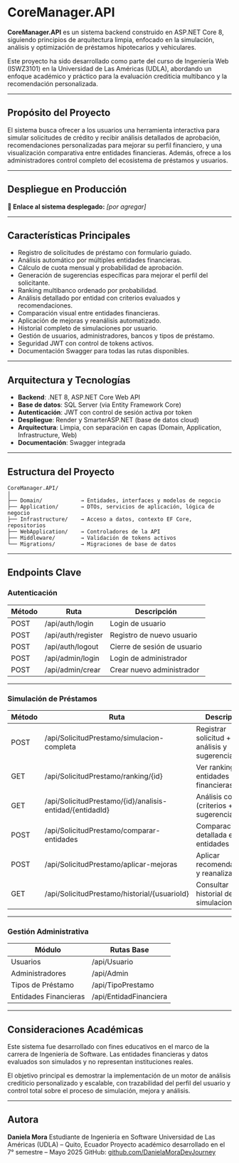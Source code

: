 ﻿
# CoreManager.API

**CoreManager.API** es un sistema backend construido en ASP.NET Core 8, siguiendo principios de arquitectura limpia, enfocado en la simulación, análisis y optimización de préstamos hipotecarios y vehiculares.

Este proyecto ha sido desarrollado como parte del curso de Ingeniería Web (ISWZ3101) en la Universidad de Las Américas (UDLA), abordando un enfoque académico y práctico para la evaluación crediticia multibanco y la recomendación personalizada.

---

## Propósito del Proyecto

El sistema busca ofrecer a los usuarios una herramienta interactiva para simular solicitudes de crédito y recibir análisis detallados de aprobación, recomendaciones personalizadas para mejorar su perfil financiero, y una visualización comparativa entre entidades financieras. Además, ofrece a los administradores control completo del ecosistema de préstamos y usuarios.

---

## Despliegue en Producción

**🔗 Enlace al sistema desplegado:** *\[por agregar]*

---

## Características Principales

* Registro de solicitudes de préstamo con formulario guiado.
* Análisis automático por múltiples entidades financieras.
* Cálculo de cuota mensual y probabilidad de aprobación.
* Generación de sugerencias específicas para mejorar el perfil del solicitante.
* Ranking multibanco ordenado por probabilidad.
* Análisis detallado por entidad con criterios evaluados y recomendaciones.
* Comparación visual entre entidades financieras.
* Aplicación de mejoras y reanálisis automatizado.
* Historial completo de simulaciones por usuario.
* Gestión de usuarios, administradores, bancos y tipos de préstamo.
* Seguridad JWT con control de tokens activos.
* Documentación Swagger para todas las rutas disponibles.

---

## Arquitectura y Tecnologías

* **Backend**: .NET 8, ASP.NET Core Web API
* **Base de datos**: SQL Server (via Entity Framework Core)
* **Autenticación**: JWT con control de sesión activa por token
* **Despliegue**: Render y SmarterASP.NET (base de datos cloud)
* **Arquitectura**: Limpia, con separación en capas (Domain, Application, Infrastructure, Web)
* **Documentación**: Swagger integrada

---

## Estructura del Proyecto

```
CoreManager.API/
│
├── Domain/            → Entidades, interfaces y modelos de negocio
├── Application/       → DTOs, servicios de aplicación, lógica de negocio
├── Infrastructure/    → Acceso a datos, contexto EF Core, repositorios
├── WebApplication/    → Controladores de la API
├── Middleware/        → Validación de tokens activos
└── Migrations/        → Migraciones de base de datos
```

---

## Endpoints Clave

### Autenticación

| Método | Ruta               | Descripción                 |
| ------ | ------------------ | --------------------------- |
| POST   | /api/auth/login    | Login de usuario            |
| POST   | /api/auth/register | Registro de nuevo usuario   |
| POST   | /api/auth/logout   | Cierre de sesión de usuario |
| POST   | /api/admin/login   | Login de administrador      |
| POST   | /api/admin/crear   | Crear nuevo administrador   |

---

### Simulación de Préstamos

| Método | Ruta                                                     | Descripción                                  |
| ------ | -------------------------------------------------------- | -------------------------------------------- |
| POST   | /api/SolicitudPrestamo/simulacion-completa               | Registrar solicitud + análisis y sugerencias |
| GET    | /api/SolicitudPrestamo/ranking/{id}                      | Ver ranking de entidades financieras         |
| GET    | /api/SolicitudPrestamo/{id}/analisis-entidad/{entidadId} | Análisis completo (criterios + sugerencias)  |
| POST   | /api/SolicitudPrestamo/comparar-entidades                | Comparación detallada entre entidades        |
| POST   | /api/SolicitudPrestamo/aplicar-mejoras                   | Aplicar recomendaciones y reanalizar         |
| GET    | /api/SolicitudPrestamo/historial/{usuarioId}             | Consultar historial de simulaciones          |

---

### Gestión Administrativa

| Módulo                | Rutas Base             |
| --------------------- | ---------------------- |
| Usuarios              | /api/Usuario           |
| Administradores       | /api/Admin             |
| Tipos de Préstamo     | /api/TipoPrestamo      |
| Entidades Financieras | /api/EntidadFinanciera |

---

## Consideraciones Académicas

Este sistema fue desarrollado con fines educativos en el marco de la carrera de Ingeniería de Software. Las entidades financieras y datos evaluados son simulados y no representan instituciones reales.

El objetivo principal es demostrar la implementación de un motor de análisis crediticio personalizado y escalable, con trazabilidad del perfil del usuario y control total sobre el proceso de simulación, mejora y análisis.

---

## Autora

**Daniela Mora**
Estudiante de Ingeniería en Software
Universidad de Las Américas (UDLA) – Quito, Ecuador
Proyecto académico desarrollado en el 7° semestre – Mayo 2025
GitHub: [github.com/DanielaMoraDevJourney](https://github.com/DanielaMoraDevJourney)


